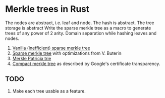 # Merkle trees in Rust

The nodes are abstract, i.e. leaf and node. The hash is abstract. The tree storage is abstract
Write the sparse merkle tree as a macro to generate trees of any power of 2 arity.
Domain separation while hashing leaves and nodes.

1. [Vanilla (inefficient) sparse merkle tree](./src/vanilla_sparse_merkle_tree.rs)
1. [Sparse merkle tree](./src/sparse_merkle_tree.rs) with optimizations from V. Buterin  
1. [Merkle Patricia trie](./src/merkle_patricia_trie.rs)
1. [Compact merkle tree](./src/compact_merkle_tree.rs) as described by Google's certificate transparency.

## TODO
1. Make each tree usable as a feature.